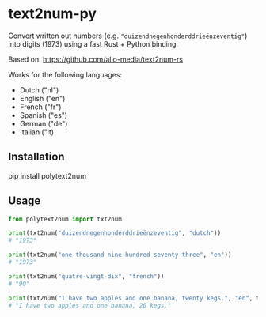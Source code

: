 # text2num-py

Convert written out numbers (e.g. `"duizendnegenhonderddrieënzeventig"`) into digits (1973) using a fast Rust + Python binding.

Based on: https://github.com/allo-media/text2num-rs

Works for the following languages:
- Dutch ("nl")
- English ("en")
- French ("fr")
- Spanish ("es")
- German ("de")
- Italian ("it)

## Installation

pip install polytext2num


## Usage
```python
from polytext2num import txt2num

print(txt2num("duizendnegenhonderddrieënzeventig", "dutch"))    
# "1973"

print(txt2num("one thousand nine hundred seventy-three", "en")) 
# "1973"

print(txt2num("quatre-vingt-dix", "french")) 
# "90"

print(txt2num("I have two apples and one banana, twenty kegs.", "en", threshold = 10)) 
# "I have two apples and one banana, 20 kegs."
```